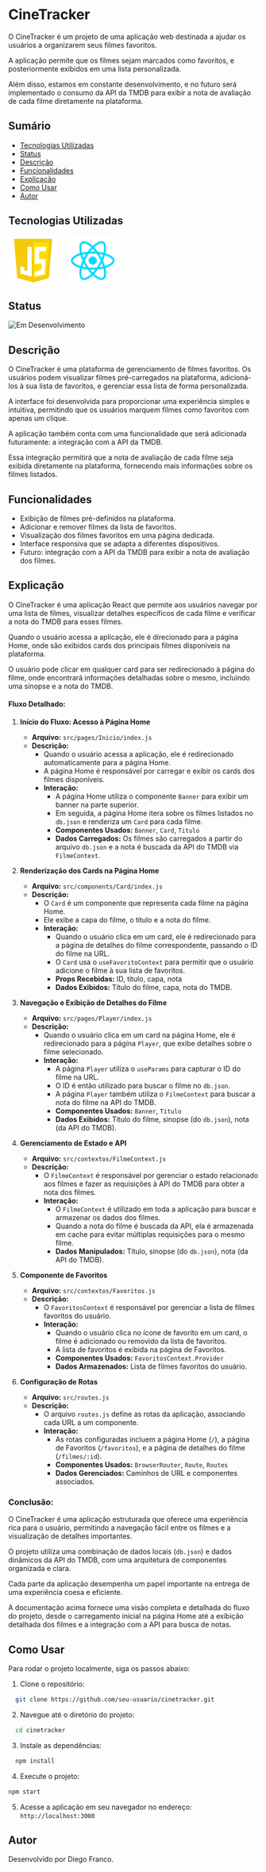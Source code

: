 # CineTracker

O CineTracker é um projeto de uma aplicação web destinada a ajudar os usuários a organizarem seus filmes favoritos. 

A aplicação permite que os filmes sejam marcados como favoritos, e posteriormente exibidos em uma lista personalizada. 

Além disso, estamos em constante desenvolvimento, e no futuro será implementado o consumo da API da TMDB para exibir a nota de avaliação de cada filme diretamente na plataforma.

## Sumário

- [Tecnologias Utilizadas](#tecnologias-utilizadas)
- [Status](#status)
- [Descrição](#descrição)
- [Funcionalidades](#funcionalidades)
- [Explicação](#explicação)
- [Como Usar](#como-usar)
- [Autor](#autor)

## Tecnologias Utilizadas

<div style="display: flex; flex-direction: row;">
  <div style="margin-right: 20px; display: flex; justify-content: flex-start;">
    <img src="img/js.png" alt="Logo Linguagem" width="100"/>
  </div>
  <div style="margin-right: 20px; display: flex; justify-content: flex-start;">
    <img src="img/react.png" alt="Logo Linguagem" width="100"/>
  </div>

</div>

## Status

![Em Desenvolvimento](http://img.shields.io/static/v1?label=STATUS&message=EM%20DESENVOLVIMENTO&color=RED&style=for-the-badge)

## Descrição

O CineTracker é uma plataforma de gerenciamento de filmes favoritos. Os usuários podem visualizar filmes pré-carregados na plataforma, adicioná-los à sua lista de favoritos, e gerenciar essa lista de forma personalizada.

A interface foi desenvolvida para proporcionar uma experiência simples e intuitiva, permitindo que os usuários marquem filmes como favoritos com apenas um clique.

A aplicação também conta com uma funcionalidade que será adicionada futuramente: a integração com a API da TMDB.

Essa integração permitirá que a nota de avaliação de cada filme seja exibida diretamente na plataforma, fornecendo mais informações sobre os filmes listados.

## Funcionalidades

- Exibição de filmes pré-definidos na plataforma.
- Adicionar e remover filmes da lista de favoritos.
- Visualização dos filmes favoritos em uma página dedicada.
- Interface responsiva que se adapta a diferentes dispositivos.
- Futuro: integração com a API da TMDB para exibir a nota de avaliação dos filmes.

## Explicação

O CineTracker é uma aplicação React que permite aos usuários navegar por uma lista de filmes, visualizar detalhes específicos de cada filme e verificar a nota do TMDB para esses filmes. 

Quando o usuário acessa a aplicação, ele é direcionado para a página Home, onde são exibidos cards dos principais filmes disponíveis na plataforma.

O usuário pode clicar em qualquer card para ser redirecionado à página do filme, onde encontrará informações detalhadas sobre o mesmo, incluindo uma sinopse e a nota do TMDB.

#### Fluxo Detalhado:

1. **Início do Fluxo: Acesso à Página Home**

   - **Arquivo:** `src/pages/Inicio/index.js`
   - **Descrição:**
     - Quando o usuário acessa a aplicação, ele é redirecionado automaticamente para a página Home.
     - A página Home é responsável por carregar e exibir os cards dos filmes disponíveis.
     - **Interação:**
       - A página Home utiliza o componente `Banner` para exibir um banner na parte superior.
       - Em seguida, a página Home itera sobre os filmes listados no `db.json` e renderiza um `Card` para cada filme.
       - **Componentes Usados:** `Banner`, `Card`, `Titulo`
       - **Dados Carregados:** Os filmes são carregados a partir do arquivo `db.json` e a nota é buscada da API do TMDB via `FilmeContext`.

2. **Renderização dos Cards na Página Home**

   - **Arquivo:** `src/components/Card/index.js`
   - **Descrição:**
     - O `Card` é um componente que representa cada filme na página Home.
     - Ele exibe a capa do filme, o título e a nota do filme.
     - **Interação:**
       - Quando o usuário clica em um card, ele é redirecionado para a página de detalhes do filme correspondente, passando o ID do filme na URL.
       - O `Card` usa o `useFavoritoContext` para permitir que o usuário adicione o filme à sua lista de favoritos.
       - **Props Recebidas:** ID, título, capa, nota
       - **Dados Exibidos:** Título do filme, capa, nota do TMDB.

3. **Navegação e Exibição de Detalhes do Filme**

   - **Arquivo:** `src/pages/Player/index.js`
   - **Descrição:**
     - Quando o usuário clica em um card na página Home, ele é redirecionado para a página `Player`, que exibe detalhes sobre o filme selecionado.
     - **Interação:**
       - A página `Player` utiliza o `useParams` para capturar o ID do filme na URL.
       - O ID é então utilizado para buscar o filme no `db.json`.
       - A página `Player` também utiliza o `FilmeContext` para buscar a nota do filme na API do TMDB.
       - **Componentes Usados:** `Banner`, `Titulo`
       - **Dados Exibidos:** Título do filme, sinopse (do `db.json`), nota (da API do TMDB).

4. **Gerenciamento de Estado e API**

   - **Arquivo:** `src/contextos/FilmeContext.js`
   - **Descrição:**
     - O `FilmeContext` é responsável por gerenciar o estado relacionado aos filmes e fazer as requisições à API do TMDB para obter a nota dos filmes.
     - **Interação:**
       - O `FilmeContext` é utilizado em toda a aplicação para buscar e armazenar os dados dos filmes.
       - Quando a nota do filme é buscada da API, ela é armazenada em cache para evitar múltiplas requisições para o mesmo filme.
       - **Dados Manipulados:** Título, sinopse (do `db.json`), nota (da API do TMDB).

5. **Componente de Favoritos**

   - **Arquivo:** `src/contextos/Favoritos.js`
   - **Descrição:**
     - O `FavoritosContext` é responsável por gerenciar a lista de filmes favoritos do usuário.
     - **Interação:**
       - Quando o usuário clica no ícone de favorito em um card, o filme é adicionado ou removido da lista de favoritos.
       - A lista de favoritos é exibida na página de Favoritos.
       - **Componentes Usados:** `FavoritosContext.Provider`
       - **Dados Armazenados:** Lista de filmes favoritos do usuário.

6. **Configuração de Rotas**
   - **Arquivo:** `src/routes.js`
   - **Descrição:**
     - O arquivo `routes.js` define as rotas da aplicação, associando cada URL a um componente.
     - **Interação:**
       - As rotas configuradas incluem a página Home (`/`), a página de Favoritos (`/favoritos`), e a página de detalhes do filme (`/filmes/:id`).
       - **Componentes Usados:** `BrowserRouter`, `Route`, `Routes`
       - **Dados Gerenciados:** Caminhos de URL e componentes associados.

### Conclusão:

O CineTracker é uma aplicação estruturada que oferece uma experiência rica para o usuário, permitindo a navegação fácil entre os filmes e a visualização de detalhes importantes. 

O projeto utiliza uma combinação de dados locais (`db.json`) e dados dinâmicos da API do TMDB, com uma arquitetura de componentes organizada e clara. 

Cada parte da aplicação desempenha um papel importante na entrega de uma experiência coesa e eficiente.

A documentação acima fornece uma visão completa e detalhada do fluxo do projeto, desde o carregamento inicial na página Home até a exibição detalhada dos filmes e a integração com a API para busca de notas.

## Como Usar

Para rodar o projeto localmente, siga os passos abaixo:

1. Clone o repositório:

```bash
  git clone https://github.com/seu-usuario/cinetracker.git
```

2. Navegue até o diretório do projeto:

```bash
  cd cinetracker
```

3. Instale as dependências:

```bash
  npm install
```

4. Execute o projeto:

```bash
npm start
```

5. Acesse a aplicação em seu navegador no endereço:
   `http://localhost:3000`

## Autor

Desenvolvido por Diego Franco.
